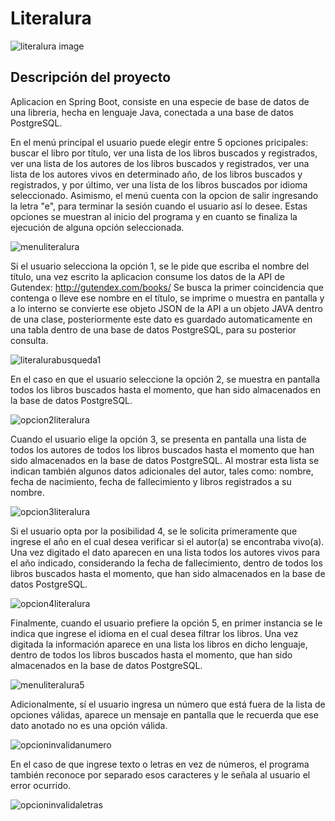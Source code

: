 <h1> Literalura </h1>

![literalura image](https://github.com/escordigan/literalura/assets/149540525/294a9e44-f3f1-493e-a7e6-81b390efd840)


<h2 align="left"> Descripción del proyecto </h2>


Aplicacion en Spring Boot, consiste en una especie de base de datos de una libreria, hecha en lenguaje Java, conectada a una base de datos PostgreSQL.

En el menú principal el usuario puede elegir entre 5 opciones pricipales: buscar el libro por título, ver una lista de los libros buscados y registrados, ver una lista de los autores de los libros buscados y registrados, ver una lista de los autores vivos en determinado año, de los libros buscados y registrados, y por último, ver una lista de los libros buscados por idioma seleccionado.
Asimismo, el menú cuenta con la opcion de salir ingresando la letra "e", para terminar la sesión cuando el usuario así lo desee. Estas opciones se muestran al inicio del programa y en cuanto se finaliza la ejecución de alguna opción seleccionada.

![menuliteralura](https://github.com/escordigan/literalura/assets/149540525/e1ae034b-cc4a-422e-9429-db52bd3cf406)

Si el usuario selecciona la opción 1, se le pide que escriba el nombre del título, una vez escrito la aplicacion consume los datos de la API de Gutendex: http://gutendex.com/books/ Se busca la primer coincidencia que contenga o lleve ese nombre en el título, se imprime o muestra en pantalla y a lo interno se convierte ese objeto JSON de la API a un objeto JAVA dentro de una clase, posteriormente este dato es guardado automaticamente en una tabla dentro de una base de datos PostgreSQL, para su posterior consulta.

![literalurabusqueda1](https://github.com/escordigan/literalura/assets/149540525/8cd6dcc2-e3b7-4a57-a447-0177937b6c87)

En el caso en que el usuario seleccione la opción 2, se muestra en pantalla todos los libros buscados hasta el momento, que han sido almacenados en la base de datos PostgreSQL.

![opcion2literalura](https://github.com/escordigan/literalura/assets/149540525/db6e3f24-43b4-4368-975f-8a2a01d6f378)

Cuando el usuario elige la opción 3, se presenta en pantalla una lista de todos los autores de todos los libros buscados hasta el momento que han sido almacenados en la base de datos PostgreSQL. Al mostrar esta lista se indican también algunos datos adicionales del autor, tales como: nombre, fecha de nacimiento, fecha de fallecimiento y libros registrados a su nombre.

![opcion3literalura](https://github.com/escordigan/literalura/assets/149540525/ee501d75-9108-4fd1-b889-722a3413db30)

Si el usuario opta por la posibilidad 4, se le solicita primeramente que ingrese el año en el cual desea verificar si el autor(a) se encontraba vivo(a). Una vez digitado el dato aparecen en una lista todos los autores vivos para el año indicado, considerando la fecha de fallecimiento, dentro de todos los libros buscados hasta el momento, que han sido almacenados en la base de datos PostgreSQL.

![opcion4literalura](https://github.com/escordigan/literalura/assets/149540525/b4f02986-9900-4fd2-8e9d-422257bf5556)

Finalmente, cuando el usuario prefiere la opción 5, en primer instancia se le indica que ingrese el idioma en el cual desea filtrar los libros. Una vez digitada la información aparece en una lista los libros en dicho lenguaje, dentro de todos los libros buscados hasta el momento, que han sido almacenados en la base de datos PostgreSQL.

![menuliteralura5](https://github.com/escordigan/literalura/assets/149540525/2c0abceb-19a3-4692-b359-3f6f5142e6e6)


Adicionalmente, sí el usuario ingresa un número que está fuera de la lista de opciones válidas, aparece un mensaje en pantalla que le recuerda que ese dato anotado no es una opción válida.

![opcioninvalidanumero](https://github.com/escordigan/literalura/assets/149540525/6cacba06-1bd4-442c-8f43-f0b7b4b89886)


En el caso de que ingrese texto o letras en vez de números, el programa también reconoce por separado esos caracteres y le señala al usuario el error ocurrido.

![opcioninvalidaletras](https://github.com/escordigan/literalura/assets/149540525/3aeef8c0-8175-43b8-9392-df2a126c4615)






